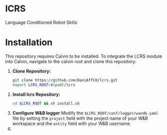 # ICRS
Language Conditioned Robot Skills

# Installation
This repository requires Calvin to be installed.
To integrate the LCRS module into Calvin, navigate to the calvin root and clone this repository:

1. **Clone Repository:**
   ```bash
   git clone https://github.com/DaniAffCH/lcrs.git
   export LCRS_ROOT=$(pwd)/lcrs
2. **Install lcrs Repository:**
   ```bash
   cd $LCRS_ROOT && sh install.sh
3. **Configure W&B logger**
   Modify the `$LCRS_ROOT/conf/logger/wandb.yaml` file by setting the `project` field with the project name of your W&B workspace and the `entity` field with your W&B username.
4. 
